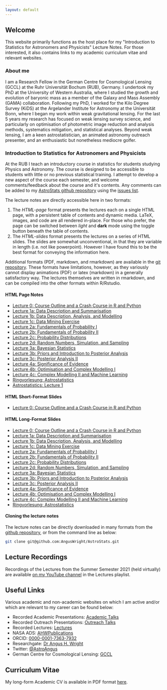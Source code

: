 ```yaml
---
layout: default
---
```


## Welcome 

This website primarily functions as the host place for my "Introduction to Statistics for Astronomers and Physicists"
Lecture Notes. For those interested, it also contains links to my academic curriculum vitae and relevant websites. 

### About me 

I am a Research Fellow in the German Centre for Cosmological Lensing (GCCL) at the Ruhr Universität Bochum (RUB),
Germany. I undertook my PhD at the University of Western Australia, where I studied the growth and evolution of
baryonic mass as a member of the Galaxy and Mass Assembly (GAMA) collaboration. Following my PhD, I worked for the
Kilo Degree Survey (KiDS) at the Argelander Institute for Astronomy at the Universität Bonn, where I began my work
within weak gravitational lensing. For the last 5 years my research has focused on weak lensing survey science, and
particularly on optimisation of photometric image reduction and analysis methods, systematics mitigation, and
statistical analyses. Beyond weak lensing, I am a keen astrostatistician, an animated astronomy outreach presenter,
and an enthusiastic but nonetheless mediocre golfer.

### Introduction to Statistics for Astronomers and Physicists 

At the RUB I teach an introductory course in statistics for students studying Physics and Astronomy. The course is
designed to be accessible to students with little or no previous statistical training. I attempt to develop a new aspect
of the course each semester, and welcome comments/feedback about the course and it's contents. Any comments can be added
to my [AstroStats github repository](https://github.com/AngusWright/AstroStats) using the 
[issues list](https://github.com/AngusWright/AstroStats/issues). 

The lecture notes are directly accessible here in two formats: 

1. The *HTML-page* format presents the lectures each on a single HTML page, with a persistent table of contents and
   dynamic media. LaTeX, images, and code are all rendered in-place. For those who prefer, the page can be switched
   between *light* and **dark** mode using the toggle button beneath the table of contents. 
2. The *HTML-slides* format presents the lectures on a series of HTML slides. The slides are somewhat unconventional, in
   that they are variable in length (i.e. not like powerpoint). However I have found this to be the best format for 
   conveying the information here. 

Additional formats (PDF, markdown, and rmarkdown) are available in the [git
repository](https://github.com/AngusWright/AstroStats/). These formats have limitations, however, as they variously
cannot display animations (PDF) or latex (markdown) in a generally satisfactory way. The lectures themselves are written 
in rmarkdown, and can be compiled into the other formats within R/Rstudio. 

#### HTML Page Notes 

- [Lecture 0: Course Outline and a Crash Course in R and Python](./LectureNotes/IntroductionToStatistics_Section0_html.html)
- [Lecture 1a: Data Description and Summarisation](./LectureNotes/IntroductionToStatistics_Section1a_html.html)
- [Lecture 1b: Data Description, Analysis, and Modelling](./LectureNotes/IntroductionToStatistics_Section1b_html.html)
- [Lecture 1c: Data Mining Exercise](./LectureNotes/IntroductionToStatistics_Section1c_slidy.html)
- [Lecture 2a: Fundamentals of Probability I](./LectureNotes/IntroductionToStatistics_Section2a_html.html)
- [Lecture 2b: Fundamentals of Probability II](./LectureNotes/IntroductionToStatistics_Section2b_html.html)
- [Lecture 2c: Probability Distributions](./LectureNotes/IntroductionToStatistics_Section2c_html.html)
- [Lecture 2d: Random Numbers, Simulation, and Sampling](./LectureNotes/IntroductionToStatistics_Section2d_html.html)
- [Lecture 3a: Bayesian Statistics](./LectureNotes/IntroductionToStatistics_Section3a_html.html)
- [Lecture 3b: Priors and Introduction to Posterior Analysis](./LectureNotes/IntroductionToStatistics_Section3b_html.html)
- [Lecture 3c: Posterior Analysis II](./LectureNotes/IntroductionToStatistics_Section3c_html.html)
- [Lecture 4a: Significance of Evidence](./LectureNotes/IntroductionToStatistics_Section4a_html.html)
- [Lecture 4b: Optimisation and Complex Modelling I](./LectureNotes/IntroductionToStatistics_Section4b_html.html)
- [Lecture 4c: Complex Modelling II and Machine Learning](./LectureNotes/IntroductionToStatistics_Section4c_html.html)
- [Ringvorlesung: Astrostatistics](./LectureNotes/Ringvorlesung_html.html)
- [Astrostatistics: Lecture 1](./LectureNotes/Astrostatistics_1.html)

#### HTML Short-Format Slides  

- [Lecture 0: Course Outline and a Crash Course in R and Python](./LectureNotes/IntroductionToStatistics_Section0_ioslides_pres.html)

#### HTML Long-Format Slides  

- [Lecture 0: Course Outline and a Crash Course in R and Python](./LectureNotes/IntroductionToStatistics_Section0_slidy.html)
- [Lecture 1a: Data Description and Summarisation](./LectureNotes/IntroductionToStatistics_Section1a_slidy.html)
- [Lecture 1b: Data Description, Analysis, and Modelling](./LectureNotes/IntroductionToStatistics_Section1b_slidy.html)
- [Lecture 1c: Data Mining Exercise](./LectureNotes/IntroductionToStatistics_Section1c_slidy.html)
- [Lecture 2a: Fundamentals of Probability I](./LectureNotes/IntroductionToStatistics_Section2a_slidy.html)
- [Lecture 2b: Fundamentals of Probability II](./LectureNotes/IntroductionToStatistics_Section2b_slidy.html)
- [Lecture 2c: Probability Distributions](./LectureNotes/IntroductionToStatistics_Section2c_slidy.html)
- [Lecture 2d: Random Numbers, Simulation, and Sampling](./LectureNotes/IntroductionToStatistics_Section2d_slidy.html)
- [Lecture 3a: Bayesian Statistics](./LectureNotes/IntroductionToStatistics_Section3a_slidy.html)
- [Lecture 3b: Priors and Introduction to Posterior Analysis](./LectureNotes/IntroductionToStatistics_Section3b_slidy.html)
- [Lecture 3c: Posterior Analysis II](./LectureNotes/IntroductionToStatistics_Section3c_slidy.html)
- [Lecture 4a: Significance of Evidence](./LectureNotes/IntroductionToStatistics_Section4a_slidy.html)
- [Lecture 4b: Optimisation and Complex Modelling I](./LectureNotes/IntroductionToStatistics_Section4b_slidy.html)
- [Lecture 4c: Complex Modelling II and Machine Learning](./LectureNotes/IntroductionToStatistics_Section4c_slidy.html)
- [Ringvorlesung: Astrostatistics](./LectureNotes/Ringvorlesung_slidy.html)

#### Cloning the lecture notes 

The lecture notes can be directly downloaded in many formats from the [github repository](), or from the command line as
below: 

```bash
git clone git@github.com:AngusWright/AstroStats.git
``` 

## Lecture Recordings 

Recordings of the Lectures from the Summer Semester 2021 (held virtually) are available 
[on my YouTube channel](https://www.youtube.com/user/anguswright1/playlists) in the Lectures playlist. 

## Useful Links 

Various academic and non-academic websites on which I am active and/or which are relevant 
to my career can be found below: 

- Recorded Academic Presentations: [Academic Talks](https://youtube.com/playlist?list=PLTrrZ38TNocLL9ClrwQta3xXzdEyI7Xtd)
- Recorded Outreach Presentations: [Outreach Talks](https://youtube.com/playlist?list=PLTrrZ38TNocKKhA-w0DH-oU4z3FifeU5u)
- Recorded Lectures: [Lectures](https://youtube.com/playlist?list=PLTrrZ38TNocJ5Ums6OJvQ0fY7bWcCRiEQ)
- NASA ADS: [AHWPublications](https://ui.adsabs.harvard.edu/user/libraries/atjyraxzSK2XrjBBD_RgTQ)
- ORCID: [0000-0001-7363-7932](https://orcid.org/my-orcid?orcid=0000-0001-7363-7932)
- Researchgate: [Dr Angus H. Wright](https://www.researchgate.net/profile/Angus-Wright-3)
- Twitter: [@AstroAngus](https://twitter.com/AstroAngus)
- German Centre for Cosmological Lensing: [GCCL](https://gccl-rub.github.io) 

## Curriculum Vitae 

My long-form Academic CV is available in PDF format [here](./assets/AHWright_CV.pdf).

